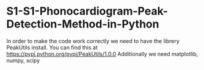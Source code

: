 # S1-S1-Phonocardiogram-Peak-Detection-Method-in-Python

In order to make the code work correctly we need to have the librery PeakUtils install. You can find this at https://pypi.python.org/pypi/PeakUtils/1.0.0
Additionally we need matplotlib, numpy, scipy

